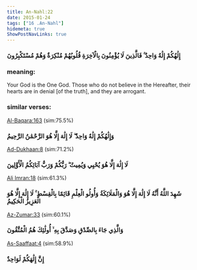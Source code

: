 ```yaml
---
title: An-Nahl:22
date: 2015-01-24
tags: ["16 .An-Nahl"]
hidemeta: true 
ShowPostNavLinks: true 
---
```

### إِلَٰهُكُمْ إِلَٰهٌ وَاحِدٌ ۚ فَالَّذِينَ لَا يُؤْمِنُونَ بِالْآخِرَةِ قُلُوبُهُمْ مُنْكِرَةٌ وَهُمْ مُسْتَكْبِرُونَ
### meaning: 
Your God is the One God. Those who do not believe in the Hereafter, their hearts are in denial [of the truth], and they are arrogant.
### similar verses: 

[Al-Baqara:163](/2/163) (sim:75.5%)

### وَإِلَٰهُكُمْ إِلَٰهٌ وَاحِدٌ ۖ لَا إِلَٰهَ إِلَّا هُوَ الرَّحْمَٰنُ الرَّحِيمُ

[Ad-Dukhaan:8](/44/8) (sim:71.2%)

### لَا إِلَٰهَ إِلَّا هُوَ يُحْيِي وَيُمِيتُ ۖ رَبُّكُمْ وَرَبُّ آبَائِكُمُ الْأَوَّلِينَ

[Ali Imran:18](/3/18) (sim:61.3%)

### شَهِدَ اللَّهُ أَنَّهُ لَا إِلَٰهَ إِلَّا هُوَ وَالْمَلَائِكَةُ وَأُولُو الْعِلْمِ قَائِمًا بِالْقِسْطِ ۚ لَا إِلَٰهَ إِلَّا هُوَ الْعَزِيزُ الْحَكِيمُ

[Az-Zumar:33](/39/33) (sim:60.1%)

### وَالَّذِي جَاءَ بِالصِّدْقِ وَصَدَّقَ بِهِ ۙ أُولَٰئِكَ هُمُ الْمُتَّقُونَ

[As-Saaffaat:4](/37/4) (sim:58.9%)

### إِنَّ إِلَٰهَكُمْ لَوَاحِدٌ
